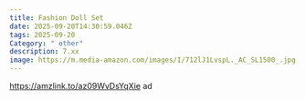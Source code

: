 ```yaml
---
title: Fashion Doll Set
date: 2025-09-20T14:30:59.046Z
tags: 2025-09-20
Category: " other"
description: 7.xx
image: https://m.media-amazon.com/images/I/712lJ1LvspL._AC_SL1500_.jpg
---
```

https://amzlink.to/az09WvDsYqXie  ad